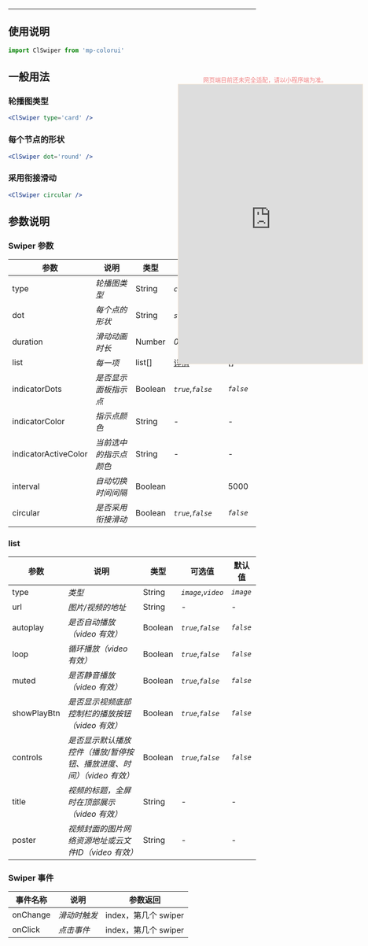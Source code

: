 ****

## 使用说明

```js
import ClSwiper from 'mp-colorui'
```



## 一般用法

### 轮播图类型

```jsx
<ClSwiper type='card' />
```

### 每个节点的形状

```jsx
<ClSwiper dot='round' />
```

### 采用衔接滑动

```jsx
<ClSwiper circular />
```



## 参数说明

### Swiper 参数

| 参数                 | 说明                   | 类型    | 可选值                       | 默认值     |
| -------------------- | ---------------------- | ------- | ---------------------------- | ---------- |
| type                 | *轮播图类型*           | String  | *`card`*,*`screen`*          | *`card`*   |
| dot                  | *每个点的形状*         | String  | *`square`*,*`round`*         | *`square`* |
| duration             | *滑动动画时长*         | Number  | *0-2000*                     | *500*      |
| list                 | *每一项*               | list[]  | [详情](/view/swiper?id=list) | []         |
| indicatorDots        | *是否显示面板指示点*   | Boolean | *`true`*,*`false`*           | *`false`*  |
| indicatorColor       | *指示点颜色*           | String  | -                            | -          |
| indicatorActiveColor | *当前选中的指示点颜色* | String  | -                            | -          |
| interval             | *自动切换时间间隔*     | Boolean |                              | 5000       |
| circular             | *是否采用衔接滑动*     | Boolean | *`true`*,*`false`*           | *`false`*  |

### list

| 参数        | 说明                                                         | 类型    | 可选值              | 默认值    |
| ----------- | ------------------------------------------------------------ | ------- | ------------------- | --------- |
| type        | *类型*                                                       | String  | *`image`*,*`video`* | *`image`* |
| url         | *图片/视频的地址*                                            | String  | -                   | -         |
| autoplay    | *是否自动播放（video 有效）*                                 | Boolean | *`true`*,*`false`*  | *`false`* |
| loop        | *循环播放（video 有效）*                                     | Boolean | *`true`*,*`false`*  | *`false`* |
| muted       | *是否静音播放（video 有效）*                                 | Boolean | *`true`*,*`false`*  | *`false`* |
| showPlayBtn | *是否显示视频底部控制栏的播放按钮（video 有效）*             | Boolean | *`true`*,*`false`*  | *`false`* |
| controls    | *是否显示默认播放控件（播放/暂停按钮、播放进度、时间）（video 有效）* | Boolean | *`true`*,*`false`*  | *`false`* |
| title       | *视频的标题，全屏时在顶部展示（video 有效）*                 | String  | -                   | -         |
| poster      | *视频封面的图片网络资源地址或云文件ID（video 有效）*         | String  | -                   | -         |



### Swiper 事件

| 事件名称 | 说明         | 参数返回             |
| -------- | ------------ | -------------------- |
| onChange | *滑动时触发* | index，第几个 swiper |
| onClick  | *点击事件*   | index，第几个 swiper |


<div style="position: fixed; right:10px; top: 5%">
<div style="width: 355px; display: flex; flex-wrap: wrap; justify-content: center; align-items: center; font-size: 12px; color: lightcoral">网页端目前还未完全适配，请以小程序端为准。</div>
<iframe style="border: 1px solid antiquewhite" src="https://yinliangdream.github.io/mp-colorui-h5-demo/#/pages/components/swiper/index" height="568" width="375"></iframe>
</div>
